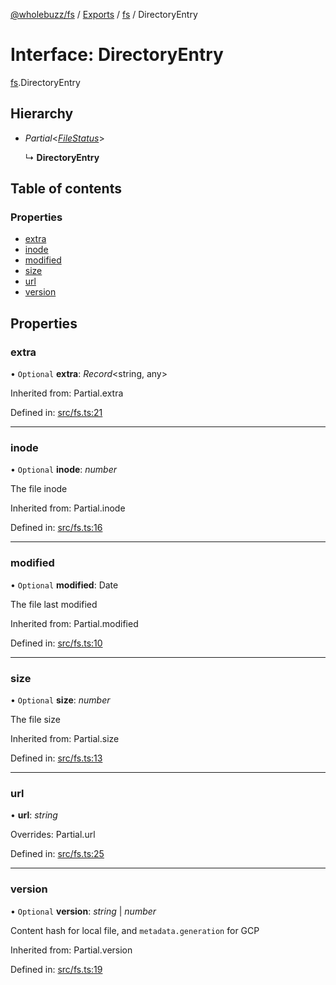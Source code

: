 [@wholebuzz/fs](../README.md) / [Exports](../modules.md) / [fs](../modules/fs.md) / DirectoryEntry

# Interface: DirectoryEntry

[fs](../modules/fs.md).DirectoryEntry

## Hierarchy

- *Partial*<[*FileStatus*](fs.filestatus.md)\>

  ↳ **DirectoryEntry**

## Table of contents

### Properties

- [extra](fs.directoryentry.md#extra)
- [inode](fs.directoryentry.md#inode)
- [modified](fs.directoryentry.md#modified)
- [size](fs.directoryentry.md#size)
- [url](fs.directoryentry.md#url)
- [version](fs.directoryentry.md#version)

## Properties

### extra

• `Optional` **extra**: *Record*<string, any\>

Inherited from: Partial.extra

Defined in: [src/fs.ts:21](https://github.com/wholebuzz/fs/blob/master/src/fs.ts#L21)

___

### inode

• `Optional` **inode**: *number*

The file inode

Inherited from: Partial.inode

Defined in: [src/fs.ts:16](https://github.com/wholebuzz/fs/blob/master/src/fs.ts#L16)

___

### modified

• `Optional` **modified**: Date

The file last modified

Inherited from: Partial.modified

Defined in: [src/fs.ts:10](https://github.com/wholebuzz/fs/blob/master/src/fs.ts#L10)

___

### size

• `Optional` **size**: *number*

The file size

Inherited from: Partial.size

Defined in: [src/fs.ts:13](https://github.com/wholebuzz/fs/blob/master/src/fs.ts#L13)

___

### url

• **url**: *string*

Overrides: Partial.url

Defined in: [src/fs.ts:25](https://github.com/wholebuzz/fs/blob/master/src/fs.ts#L25)

___

### version

• `Optional` **version**: *string* \| *number*

Content hash for local file, and `metadata.generation` for GCP

Inherited from: Partial.version

Defined in: [src/fs.ts:19](https://github.com/wholebuzz/fs/blob/master/src/fs.ts#L19)
